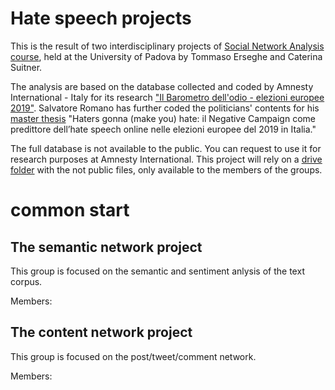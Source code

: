 # Hate speech projects

This is the result of two interdisciplinary projects of [Social Network Analysis course](https://elearning.unipd.it/scienzeumane/course/view.php?id=9257), held at the University of Padova by Tommaso Erseghe and Caterina Suitner.

The analysis are based on the database collected and coded by Amnesty International - Italy for its research ["Il Barometro dell'odio - elezioni europee 2019"](https://www.amnesty.it/cosa-facciamo/elezioni-europee/). Salvatore Romano has further coded the politicians' contents for his [master thesis](https://github.com/SalvatoreRomano1/thesis) "Haters gonna (make you) hate: il Negative Campaign come predittore dell’hate speech online nelle elezioni europee del 2019 in Italia."

The full database is not available to the public. You can request to use it for research purposes at Amnesty International.
This project will rely on a [drive folder](https://drive.google.com/drive/folders/1zwXprmJgb6MEf1bFNjTDd_gHFF-fVIRE?usp=sharing) with the not public files, only available to the members of the groups. 


# common start


## The semantic network project

This group is focused on the semantic and sentiment anlysis of the text corpus.

Members: 


## The content network project 

This group is focused on the post/tweet/comment network.

Members: 


